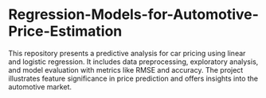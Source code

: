 # Regression-Models-for-Automotive-Price-Estimation
This repository presents a predictive analysis for car pricing using linear and logistic regression. It includes data preprocessing, exploratory analysis, and model evaluation with metrics like RMSE and accuracy. The project illustrates feature significance in price prediction and offers insights into the automotive market.
